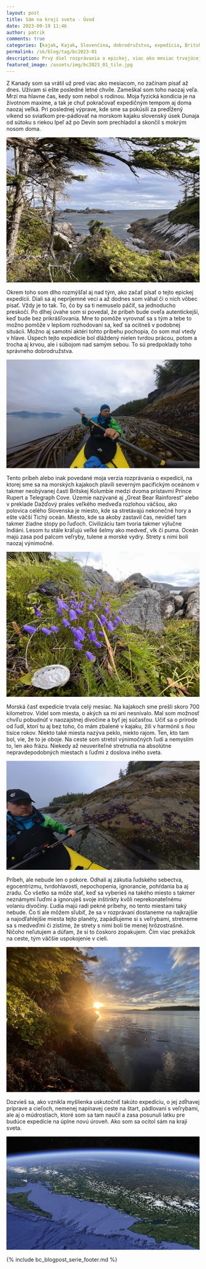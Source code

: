 ```yaml
---
layout: post
title: Sám na kraji sveta - Úvod
date: 2023-09-19 11:46
author: patrik
comments: true
categories: [kajak, Kajak, Slovenčina, dobrodružstvo, expedícia, Britská Kolumbia, Kanada, medveď, tuleň, veľryba, outdoor]
permalink: /sk/blog/tag/bc2023-01
description: Prvý diel rozprávania o epickej, viac ako mesiac trvajúcej expedícii, na ktorej sme sa na morských kajakoch plavili severným Tichým oceánom v takmer neobývanej časti Britskej Kolumbie. Územie zvané Dažďový prales veľkého medveďa s rozlohou väčšou ako polovica celého Slovenska, sa mi stal na čas domovom.
featured_image: /assets/img/bc2023_01_tile.jpg
---
```

Z Kanady som sa vrátil už pred viac ako mesiacom, no začínam písať až dnes. Užívam si ešte posledné letné chvíle. Zameškal som toho naozaj veľa. Mrzí ma hlavne čas, kedy som nebol s rodinou. Moja fyzická kondícia je na životnom maxime, a tak je chuť pokračovať expedičným tempom aj doma naozaj veľká. Pri poslednej výprave, kde sme sa pokúsili za predĺžený víkend so sviatkom pre-pádlovať na morskom kajaku slovenský úsek Dunaja od sútoku s riekou Ipeľ až po Devín som prechladol a skončil s mokrým nosom doma.

![](/assets/img/IMG_5197.jpeg)

Okrem toho som dlho rozmýšľal aj nad tým, ako začať písať o tejto epickej expedícii. Diali sa aj nepríjemné veci a až dodnes som váhal či o nich vôbec písať. Vždy je to tak. To, čo by sa ti nemuselo páčiť, sa jednoducho preskočí. Po dlhej úvahe som si povedal, že príbeh bude oveľa autentickejší, keď bude bez prikrášľovania. Mne to pomôže vyrovnať sa s tým a tebe to možno pomôže v lepšom rozhodovaní sa, keď sa ocitneš v podobnej situácii. Možno aj samotní aktéri tohto príbehu pochopia, čo som mal vtedy v hlave. Úspech tejto expedície bol dláždený nielen tvrdou prácou, potom a trocha aj krvou, ale i súbojom nad samým sebou. To sú predpoklady toho správneho dobrodružstva.

![](/assets/img/IMG_094535.jpeg)

Tento príbeh alebo inak povedané moja verzia rozprávania o expedícii, na ktorej sme sa na morských kajakoch plavili severným pacifickým oceánom v takmer neobývanej časti Britskej Kolumbie medzi dvoma prístavmi Prince Rupert a Telegraph Cove. Územie nazývané aj „Great Bear Rainforest“ alebo v preklade Dažďový prales veľkého medveďa rozlohou väčšou, ako polovica celého Slovenska je miesto, kde sa stretávajú nekonečné hory a ešte väčší Tichý oceán. Miesto,  kde sa akoby zastavil čas, nevidieť tam takmer žiadne stopy po ľuďoch. Civilizáciu tam tvoria takmer výlučne Indiáni. Lesom tu stále kráľujú veľké šelmy ako medveď, vlk či puma. Oceán majú zasa pod palcom veľryby, tulene a morské vydry. Strety s nimi boli naozaj výnimočné.

![](/assets/img/IMG_4942.jpeg)

Morská časť expedície trvala celý mesiac. Na kajakoch sme prešli skoro 700 kilometrov. Videl som miesta, o akých sa mi ani nesnívalo. Mal som možnosť chvíľu pobudnúť v naozajstnej divočine a byť jej súčasťou. Učiť sa o prírode od ľudí, ktorí tu aj bez toho, čo mám zbalené v kajaku, žili v harmónii s ňou tisíce rokov. Niekto také miesta nazýva peklo, niekto rajom. Ten, kto tam bol, vie, že to je oboje. Na ceste som stretol výnimočných ľudí a nemyslím to, len ako frázu. Niekedy až neuveriteľné stretnutia na absolútne nepravdepodobných miestach s ľuďmi z doslova iného sveta.   

![](/assets/img/IMG_082508.jpeg)

Príbeh, ale nebude len o pokore. Odhalí aj zákutia ľudského sebectva, egocentrizmu, tvrdohlavosti, nepochopenia, ignorancie, pohŕdania ba aj zradu. Čo všetko sa môže stať, keď sa vyberieš na takého miesto s takmer neznámymi ľuďmi a ignoruješ svoje inštinkty kvôli neprekonateľnému volaniu divočiny. Ľudia majú radi pekné príbehy, no tento miestami taký nebude. Čo ti ale môžem sľubiť, že sa v rozprávaní dostaneme na najkrajšie a najodľahlejšie miesta tejto planéty, zapádlujeme si s veľrybami, stretneme sa s medveďmi či zistíme, že strety s nimi boli tie menej hrôzostrašné. Ničoho neľutujem a dúfam, že si to čoskoro zopakujem. Čím viac prekážok na ceste, tým väčšie uspokojenie v cieli. 

![](/assets/img/IMG_5509.jpeg)

Dozvieš sa, ako vznikla myšlienka uskutočniť takúto expedíciu, o jej zdĺhavej príprave a cieľoch, nemenej napínavej ceste na štart, pádlovaní s veľrybami, ale aj o múdrostiach, ktoré som sa tam naučil a zasa posunuli latku pre budúce expedície na úplne novú úroveň. Ako som sa ocitol sám na kraji sveta.

![](/assets/img/bc2023_map.jpg)

{% include bc_blogpost_serie_footer.md %}
